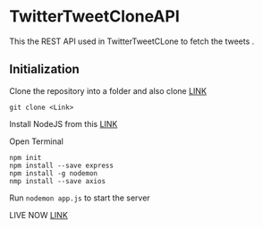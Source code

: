 # TwitterTweetCloneAPI
This the REST API used in TwitterTweetCLone to fetch the tweets .

## Initialization

Clone the repository into a folder and also clone [LINK](https://github.com/therealpraful/TwitterTweetsClone)

    git clone <Link>

Install NodeJS from this [LINK](https://nodejs.org/en/)

Open Terminal

    npm init
    npm install --save express
    npm install -g nodemon
    nmp install --save axios

Run `nodemon app.js` to start the server


LIVE NOW [LINK](https://praful-twitterclone.netlify.app/)

